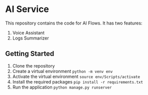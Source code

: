 # AI Service
This repository contains the code for AI Flows. It has two features:
1. Voice Assistant
2. Logs Summarizer

## Getting Started
1. Clone the repository
2. Create a virtual environment `python -m venv env`
3. Activate the virtual environment `source env/Scripts/activate`
4. Install the required packages `pip install -r requirements.txt`
5. Run the application `python manage.py runserver`